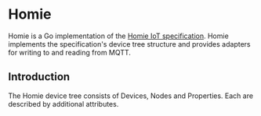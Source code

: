 # Homie

Homie is a Go implementation of the [Homie IoT specification](https://homieiot.github.io). Homie implements the specification's device tree structure and provides adapters for writing to and reading from MQTT.

## Introduction

The Homie device tree consists of Devices, Nodes and Properties. Each are described by additional attributes.
